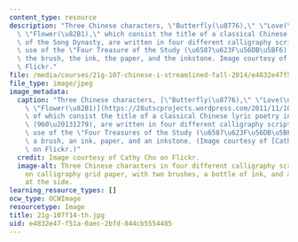 ```yaml
---
content_type: resource
description: "Three Chinese characters, \"Butterfly(\u8776),\" \"Love(\u6200),\" and\
  \ \"Flower(\u82B1),\" which consist the title of a classical Chinese lyric poetry\
  \ of the Song Dynasty, are written in four different calligraphy scripts, with the\
  \ use of the \"Four Treasure of the Study (\u6587\u623F\u56DB\u5BF6),\" including\
  \ the brush, the ink, the paper, and the inkstone. Image courtesy of Cathy Cho on\
  \ Flickr."
file: /media/courses/21g-107-chinese-i-streamlined-fall-2014/e4832e47f51a0aec2bfd844cb5554485_21g-107f14-th.jpg
file_type: image/jpeg
image_metadata:
  caption: "Three Chinese characters, [\"Butterfly(\u8776),\" \"Love(\u6200),\" and\
    \ \"Flower(\u82B1)](https://28utscprojects.wordpress.com/2011/11/10/s028/),\"\
    \ of which consist the title of a classical Chinese lyric poetry in the Song Dynasty\
    \ (960\u20131279), are written in four different calligraphy scripts, with the\
    \ use of the \"Four Treasures of the Study (\u6587\u623F\u56DB\u5BF6),\" including\
    \ a brush, an ink, paper, and an inkstone. (Image courtesy of [Cathy Cho](https://www.flickr.com/photos/cathy_cho/14795506723/)\
    \ on Flickr.)"
  credit: Image courtesy of Cathy Cho on Flickr.
  image-alt: Three Chinese characters in four different calligraphy scripts written
    on calligraphy grid paper, with two brushes, a bottle of ink, and an inkstone
    at the side.
learning_resource_types: []
ocw_type: OCWImage
resourcetype: Image
title: 21g-107f14-th.jpg
uid: e4832e47-f51a-0aec-2bfd-844cb5554485
---
```

